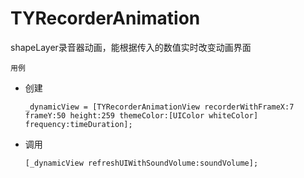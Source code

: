 # TYRecorderAnimation
shapeLayer录音器动画，能根据传入的数值实时改变动画界面

`用例`

* 创建

    ``_dynamicView = [TYRecorderAnimationView recorderWithFrameX:7 frameY:50 height:259 themeColor:[UIColor whiteColor] frequency:timeDuration];``
* 调用

    ``[_dynamicView refreshUIWithSoundVolume:soundVolume];``  
